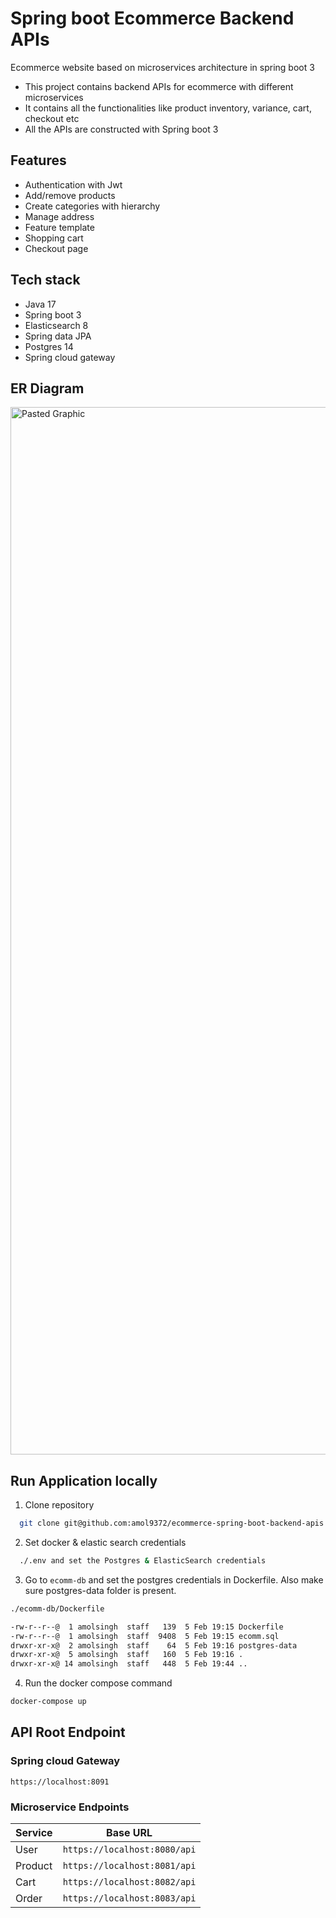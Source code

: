 
# Spring boot Ecommerce Backend APIs
Ecommerce website based on microservices architecture in spring boot 3

- This project contains backend APIs for ecommerce with different microservices
- It contains all the functionalities like product inventory, variance, cart, checkout etc
- All the APIs are constructed with Spring boot 3

## Features

- Authentication with Jwt
- Add/remove products
- Create categories with hierarchy
- Manage address
- Feature template
- Shopping cart
- Checkout page

## Tech stack

- Java 17
- Spring boot 3
- Elasticsearch 8
- Spring data JPA
- Postgres 14
- Spring cloud gateway

## ER Diagram

<img width="1676" alt="Pasted Graphic" src="https://github.com/amol9372/ecommerce-spring-boot-backend-apis/assets/20081129/94d43c0d-2d2e-40be-a44d-dec762b3ffb2">

## Run Application locally

1. Clone repository

```bash
  git clone git@github.com:amol9372/ecommerce-spring-boot-backend-apis.git
```
2. Set docker & elastic search credentials

```bash
  ./.env and set the Postgres & ElasticSearch credentials
```

3. Go to `ecomm-db` and set the postgres credentials in Dockerfile. Also make sure postgres-data folder is present.         

```bash
./ecomm-db/Dockerfile

-rw-r--r--@  1 amolsingh  staff   139  5 Feb 19:15 Dockerfile
-rw-r--r--@  1 amolsingh  staff  9408  5 Feb 19:15 ecomm.sql
drwxr-xr-x@  2 amolsingh  staff    64  5 Feb 19:16 postgres-data
drwxr-xr-x@  5 amolsingh  staff   160  5 Feb 19:16 .
drwxr-xr-x@ 14 amolsingh  staff   448  5 Feb 19:44 ..
```
4. Run the docker compose command

```bash
docker-compose up
```

## API Root Endpoint

### Spring cloud Gateway

`https://localhost:8091`

### Microservice Endpoints

| Service  | Base URL                           |
|----------|-------------------------------|
| User     | `https://localhost:8080/api`  |
| Product  | `https://localhost:8081/api`  |
| Cart     | `https://localhost:8082/api`  |
| Order    | `https://localhost:8083/api`  |

